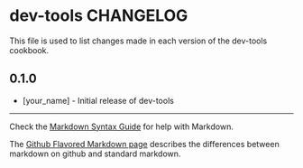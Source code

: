 dev-tools CHANGELOG
===================

This file is used to list changes made in each version of the dev-tools cookbook.

0.1.0
-----
- [your_name] - Initial release of dev-tools

- - -
Check the [Markdown Syntax Guide](http://daringfireball.net/projects/markdown/syntax) for help with Markdown.

The [Github Flavored Markdown page](http://github.github.com/github-flavored-markdown/) describes the differences between markdown on github and standard markdown.
